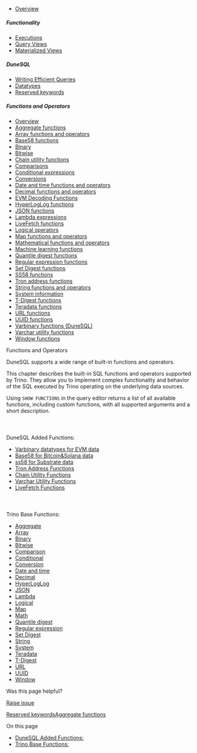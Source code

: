 - [Overview](https://docs.dune.com/query-engine/overview)

##### Functionality

- [Executions](https://docs.dune.com/query-engine/query-executions)
- [Query Views](https://docs.dune.com/query-engine/query-a-query)
- [Materialized Views](https://docs.dune.com/query-engine/materialized-views)

##### DuneSQL

- [Writing Efficient Queries](https://docs.dune.com/query-engine/writing-efficient-queries)
- [Datatypes](https://docs.dune.com/query-engine/datatypes)
- [Reserved keywords](https://docs.dune.com/query-engine/reserved-keywords)

##### Functions and Operators

- [Overview](https://docs.dune.com/query-engine/Functions-and-operators/index)
- [Aggregate functions](https://docs.dune.com/query-engine/Functions-and-operators/aggregate)
- [Array functions and operators](https://docs.dune.com/query-engine/Functions-and-operators/array)
- [Base58 functions](https://docs.dune.com/query-engine/Functions-and-operators/base58)
- [Binary](https://docs.dune.com/query-engine/Functions-and-operators/binary)
- [Bitwise](https://docs.dune.com/query-engine/Functions-and-operators/bitwise)
- [Chain utility functions](https://docs.dune.com/query-engine/Functions-and-operators/chain-utility-functions)
- [Comparisons](https://docs.dune.com/query-engine/Functions-and-operators/comparison)
- [Conditional expressions](https://docs.dune.com/query-engine/Functions-and-operators/conditional)
- [Conversions](https://docs.dune.com/query-engine/Functions-and-operators/conversion)
- [Date and time functions and operators](https://docs.dune.com/query-engine/Functions-and-operators/datetime)
- [Decimal functions and operators](https://docs.dune.com/query-engine/Functions-and-operators/decimal)
- [EVM Decoding Functions](https://docs.dune.com/query-engine/Functions-and-operators/evm-decoding-functions)
- [HyperLogLog functions](https://docs.dune.com/query-engine/Functions-and-operators/hyperloglog)
- [JSON functions](https://docs.dune.com/query-engine/Functions-and-operators/json)
- [Lambda expressions](https://docs.dune.com/query-engine/Functions-and-operators/lambda)
- [LiveFetch functions](https://docs.dune.com/query-engine/Functions-and-operators/live-fetch)
- [Logical operators](https://docs.dune.com/query-engine/Functions-and-operators/logical)
- [Map functions and operators](https://docs.dune.com/query-engine/Functions-and-operators/map)
- [Mathematical functions and operators](https://docs.dune.com/query-engine/Functions-and-operators/math)
- [Machine learning functions](https://docs.dune.com/query-engine/Functions-and-operators/ml)
- [Quantile digest functions](https://docs.dune.com/query-engine/Functions-and-operators/qdigest)
- [Regular expression functions](https://docs.dune.com/query-engine/Functions-and-operators/regexp)
- [Set Digest functions](https://docs.dune.com/query-engine/Functions-and-operators/setdigest)
- [SS58 functions](https://docs.dune.com/query-engine/Functions-and-operators/ss58)
- [Tron address functions](https://docs.dune.com/query-engine/Functions-and-operators/tronaddress)
- [String functions and operators](https://docs.dune.com/query-engine/Functions-and-operators/string)
- [System information](https://docs.dune.com/query-engine/Functions-and-operators/system)
- [T-Digest functions](https://docs.dune.com/query-engine/Functions-and-operators/tdigest)
- [Teradata functions](https://docs.dune.com/query-engine/Functions-and-operators/teradata)
- [URL functions](https://docs.dune.com/query-engine/Functions-and-operators/url)
- [UUID functions](https://docs.dune.com/query-engine/Functions-and-operators/uuid)
- [Varbinary functions (DuneSQL)](https://docs.dune.com/query-engine/Functions-and-operators/varbinary)
- [Varchar utility functions](https://docs.dune.com/query-engine/Functions-and-operators/varchar-utility-functions)
- [Window functions](https://docs.dune.com/query-engine/Functions-and-operators/window)

Functions and Operators

DuneSQL supports a wide range of built-in functions and operators.

This chapter describes the built-in SQL functions and operators supported by Trino. They allow you to implement complex functionality and behavior of the SQL executed by Trino operating on the underlying data sources.

Using `SHOW FUNCTIONS` in the query editor returns a list of all available functions, including custom functions, with all supported arguments and a short description.

### 

[​](https://docs.dune.com/query-engine/Functions-and-operators/index/#dunesql-added-functions)

DuneSQL Added Functions:

- [Varbinary datatypes for EVM data](https://docs.dune.com/query-engine/Functions-and-operators/varbinary)
- [Base58 for Bitcoin&Solana data](https://docs.dune.com/query-engine/Functions-and-operators/base58)
- [ss58 for Substrate data](https://docs.dune.com/query-engine/Functions-and-operators/ss58)
- [Tron Address Functions](https://docs.dune.com/query-engine/Functions-and-operators/tronaddress)
- [Chain Utility Functions](https://docs.dune.com/query-engine/Functions-and-operators/chain-utility-functions)
- [Varchar Utility Functions](https://docs.dune.com/query-engine/Functions-and-operators/varchar-utility-functions)
- [LiveFetch Functions](https://docs.dune.com/query-engine/Functions-and-operators/live-fetch)

### 

[​](https://docs.dune.com/query-engine/Functions-and-operators/index/#trino-base-functions)

Trino Base Functions:

- [Aggregate](https://docs.dune.com/query-engine/Functions-and-operators/aggregate)
- [Array](https://docs.dune.com/query-engine/Functions-and-operators/array)
- [Binary](https://docs.dune.com/query-engine/Functions-and-operators/binary)
- [Bitwise](https://docs.dune.com/query-engine/Functions-and-operators/bitwise)
- [Comparison](https://docs.dune.com/query-engine/Functions-and-operators/comparison)
- [Conditional](https://docs.dune.com/query-engine/Functions-and-operators/conditional)
- [Conversion](https://docs.dune.com/query-engine/Functions-and-operators/conversion)
- [Date and time](https://docs.dune.com/query-engine/Functions-and-operators/datetime)
- [Decimal](https://docs.dune.com/query-engine/Functions-and-operators/decimal)
- [HyperLogLog](https://docs.dune.com/query-engine/Functions-and-operators/hyperloglog)
- [JSON](https://docs.dune.com/query-engine/Functions-and-operators/json)
- [Lambda](https://docs.dune.com/query-engine/Functions-and-operators/lambda)
- [Logical](https://docs.dune.com/query-engine/Functions-and-operators/logical)
- [Map](https://docs.dune.com/query-engine/Functions-and-operators/map)
- [Math](https://docs.dune.com/query-engine/Functions-and-operators/math)
- [Quantile digest](https://docs.dune.com/query-engine/Functions-and-operators/qdigest)
- [Regular expression](https://docs.dune.com/query-engine/Functions-and-operators/regexp)
- [Set Digest](https://docs.dune.com/query-engine/Functions-and-operators/setdigest)
- [String](https://docs.dune.com/query-engine/Functions-and-operators/string)
- [System](https://docs.dune.com/query-engine/Functions-and-operators/system)
- [Teradata](https://docs.dune.com/query-engine/Functions-and-operators/teradata)
- [T-Digest](https://docs.dune.com/query-engine/Functions-and-operators/tdigest)
- [URL](https://docs.dune.com/query-engine/Functions-and-operators/url)
- [UUID](https://docs.dune.com/query-engine/Functions-and-operators/uuid)
- [Window](https://docs.dune.com/query-engine/Functions-and-operators/window)

Was this page helpful?

[Raise issue](https://github.com/duneanalytics/dune-docs/issues/new?title=Issue%20on%20docs&body=Path:%20/query-engine/Functions-and-operators/index)

[Reserved keywords](https://docs.dune.com/query-engine/reserved-keywords)[Aggregate functions](https://docs.dune.com/query-engine/Functions-and-operators/aggregate)

On this page

- [DuneSQL Added Functions:](https://docs.dune.com/query-engine/Functions-and-operators/index/#dunesql-added-functions)
- [Trino Base Functions:](https://docs.dune.com/query-engine/Functions-and-operators/index/#trino-base-functions)